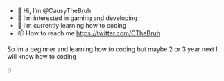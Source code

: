 - 👋 Hi, I’m @CausyTheBruh
- 👀 I’m interested in gaming and developing
- 🌱 I’m currently learning how to coding
- 📫 How to reach me https://twitter.com/CTheBruh 

So im a beginner and learning how to coding but maybe 2 or 3 year next
I will know how to coding

;)
